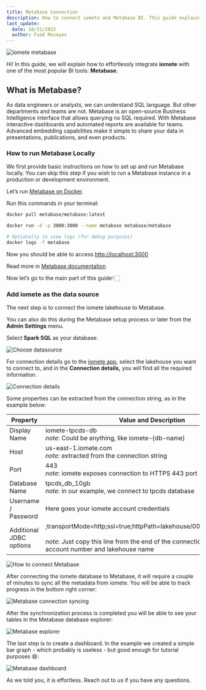 ```yaml
---
title: Metabase Connection
description: How to connect iomete and Metabase BI. This guide explains how to effortlessly integrate iomete with one of the most popular BI tools Metabase
last_update:
  date: 10/31/2022
  author: Fuad Musayev
---
```


![iomete metabase](/img/guides/metabase-bi/iomete-metabase.png)

Hi! In this guide, we will explain how to effortlessly integrate **iomete** with one of the most popular BI tools: **Metabase**.

## What is Metabase?

As data engineers or analysts, we can understand SQL language. But other departments and teams are not. Metabase is an open-source Business Intelligence interface that allows querying no SQL required. With Metabase interactive dashboards and automated reports are available for teams. Advanced embedding capabilities make it simple to share your data in presentations, publications, and even products.

### How to run Metabase Locally

We first provide basic instructions on how to set up and run Metabase locally. You can skip this step if you wish to run a Metabase instance in a production or development environment.

Let’s run [Metabase on Docker](https://www.metabase.com/docs/latest/installation-and-operation/running-metabase-on-docker).

Run this commands in your terminal:

```bash
docker pull metabase/metabase:latest

docker run -d -p 3000:3000 --name metabase metabase/metabase

# Optionally to view logs (for debug purposes)
docker logs -f metabase
```

Now you should be able to access [http://localhost:3000](http://localhost:3000) 

Read more in [Metabase documentation](https://www.metabase.com/docs/latest/installation-and-operation/installing-metabase)

Now let’s go to the main part of this guide👇🏻

### Add iomete as the data source

The next step is to connect the iomete lakehouse to Metabase.

You can also do this during the Metabase setup process or later from the **Admin Settings** menu.

Select **Spark SQL** as your database:

![Choose datasource](/img/guides/metabase-bi/choose-datasource.png)

For connection details go to the [iomete app](https://app.iomete.com), select the lakehouse you want to connect to, and in the **Connection details,** you will find all the required information.

![Connection details](/img/guides/bi-connections/connection-details.png)

Some properties can be extracted from the connection string, as in the example below:

| Property | Value and Description |
| --- | --- |
| Display Name | iomete-tpcds-db <br /> _note_: Could be anything, like iomete-{db-name} |
| Host | us-east-1.iomete.com <br /> _note_: extracted from the connection string |
| Port | 443 <br /> _note_: iomete exposes connection to HTTPS 443 port |
| Database Name | tpcds_db_10gb <br /> _note_: in our example, we connect to tpcds database |
| Username / Password | Here goes your iomete account credentials |
| Additional JDBC options | ;transportMode=http;ssl=true;httpPath=lakehouse/000000000000/demo <br /><br /> _note_: Just copy this line from the end of the connection string with your account number and lakehouse name |

![How to connect Metabase](/img/guides/metabase-bi/connecting-metabase-and-iomete.png)

After connecting the iomete database to Metabase, it will require a couple of minutes to sync all the metadata from iomete. You will be able to track progress in the bottom right corner:

![Metabase connection syncing](/img/guides/metabase-bi/metabase-connection-syncing.png)

After the synchronization process is completed you will be able to see your tables in the Metabase database explorer:

![Metabase explorer](/img/guides/metabase-bi/metabase-explorer.png)

The last step is to create a dashboard. In the example we created a simple bar graph - which probably is useless - but good enough for tutorial purposes 😄:

![Metabase dashboard](/img/guides/metabase-bi/metabase-dashboard.png)

As we told you, it is effortless. Reach out to us if you have any questions.